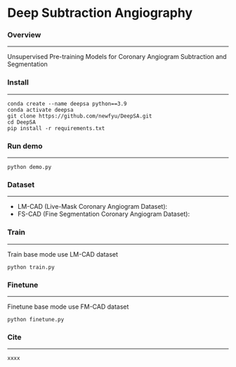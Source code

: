 # Deep Subtraction Angiography
### Overview
---
Unsupervised Pre-training Models for Coronary Angiogram  Subtraction and Segmentation

### Install 
---
```shell
conda create --name deepsa python==3.9
conda activate deepsa
git clone https://github.com/newfyu/DeepSA.git
cd DeepSA
pip install -r requirements.txt
```

### Run demo
---
```
python demo.py
```

### Dataset
----

- LM-CAD (Live-Mask Coronary Angiogram Dataset): 
- FS-CAD (Fine Segmentation Coronary Angiogram Dataset): 

### Train
----
Train base mode use LM-CAD dataset
```shell
python train.py
```

### Finetune
----
Finetune base mode use FM-CAD dataset
```
python finetune.py
```

### Cite
---
```
xxxx
```
